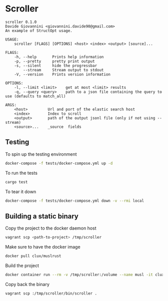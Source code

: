 # Scroller

```text
scroller 0.1.0
Davide Giovannini <giovannini.davide90@gmail.com>
An example of StructOpt usage.

USAGE:
    scroller [FLAGS] [OPTIONS] <host> <index> <output> [source]...

FLAGS:
    -h, --help       Prints help information
    -p, --pretty     pretty print output
    -s, --silent     hide the progressbar
        --stream     Stream output to stdout
    -V, --version    Prints version information

OPTIONS:
    -l, --limit <limit>    get at most <limit> results
    -q, --query <query>    path to a json file containing the query to use (defaults to match_all)

ARGS:
    <host>         Url and port of the elastic search host
    <index>        Index to scroll
    <output>       path of the output jsonl file (only if not using --stream)
    <source>...    _source  fields
```

## Testing

To spin up the testing environment
```bash
docker-compose -f tests/docker-compose.yml up -d 
```

To run the tests
```bash
cargo test
```

To tear it down 
```bash
docker-compose -f tests/docker-compose.yml down -v --rmi local 
```

## Building a static binary

Copy the project to the docker daemon host
```bash
vagrant scp <path-to-project> /tmp/scroller
```

Make sure to have the docker image
```bash
docker pull clux/muslrust
```

Build the project
```bash
docker container run --rm -v /tmp/scroller:/volume --name musl -it clux/muslrust cargo install --root .
```

Copy back the binary
```bash
vagrant scp :/tmp/scroller/bin/scroller .
```
